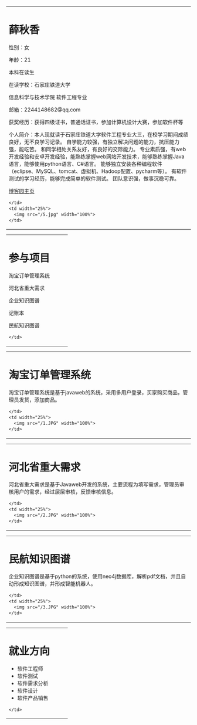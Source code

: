 <table border="0">
  <tr>
    <td width="75%">
      <h1>薛秋香</h1>
      <p>性别：女</p>
                            <p>年龄：21</p>
                            <p>本科在读生</p>
                            <p>在读学校：石家庄铁道大学</p>
                            <p>信息科学与技术学院 软件工程专业</p>
                            <p>邮箱：2244148682@qq.com</p>
                            <p>获奖经历：获得四级证书，普通话证书，参加计算机设计大赛，参加软件杯等</p>
                            <p>个人简介：本人现就读于石家庄铁道大学软件工程专业大三，在校学习期间成绩良好，无不良学习记录。
                            自学能力较强，有独立解决问题的能力，抗压能力强，能吃苦。
                            和同学相处关系友好，有良好的交际能力。
                            专业素质强，有web开发经验和安卓开发经验，能熟练掌握web网站开发技术，能够熟练掌握Java语言，能够使用python语言、C#语言。
                            能够独立安装各种编程软件（eclipse、MySQL、tomcat、虚拟机、Hadoop配置、pycharm等）。
                            有软件测试的学习经历，能够完成简单的软件测试。
                            团队意识强，做事沉稳可靠。           
                            </p>
<p><a href="https://home.cnblogs.com/u/xueqiuxiang">博客园主页</a></p>
      
    </td>
    <td width="25%">
      <img src="/5.jpg" width="100%">     
    </td>
  </tr>
</table>

<table border="0">
  <tr>
    <td width="75%">
      <h1>参与项目</h1>
      <p>淘宝订单管理系统</p>
                            <p>河北省重大需求</p>
                            <p>企业知识图谱</p>
                            <p>记账本</p>
                            <p>民航知识图谱</p>
                           

      
    </td>
    
  </tr>
</table>
<table border="0">
  <tr>
    <td width="75%">
      <h1>淘宝订单管理系统</h1>
      <p>淘宝订单管理系统是基于javaweb的系统，采用多用户登录，买家购买商品，管理员发货，添加商品。</p>
                            
                           

      
    </td>
    <td width="25%">
      <img src="/1.JPG" width="100%">     
    </td>
  </tr>
</table>

<table border="0">
  <tr>
    <td width="75%">
      <h1>河北省重大需求</h1>
      <p>河北省重大需求是基于Javaweb开发的系统，主要流程为填写需求，管理员审核用户的需求，经过层层审核，反馈审核信息。</p>
                            
                           

      
    </td>
    <td width="25%">
      <img src="/2.JPG" width="100%">     
    </td>
  </tr>
</table>
<table border="0">
  <tr>
    <td width="75%">
      <h1>民航知识图谱</h1>
      <p>企业知识图谱是基于python的系统，使用neo4j数据库，解析pdf文档，并且自动形成知识图谱，并形成智能机器人。</p>
                            
                           

      
    </td>
    <td width="25%">
      <img src="/3.JPG" width="100%">     
    </td>
  </tr>
</table>

<table border="0">
  <tr>
    <td width="75%">
      <h1>就业方向</h1>
      <ul>
  <li>软件工程师</li>
  <li>软件测试</li>
  <li>软件需求分析</li>
  <li>软件设计</li>
  <li>软件产品销售</li>
  
</ul>
      
    </td>
    
  </tr>
</table>
